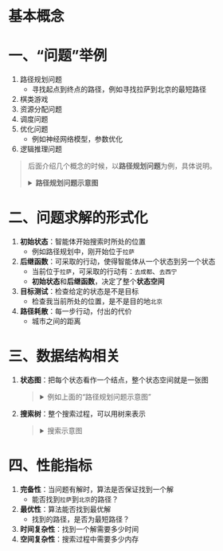 # 基本概念

# 一、“问题”举例

1. 路径规划问题
    - 寻找起点到终点的路径，例如寻找拉萨到北京的最短路径
2. 棋类游戏
3. 资源分配问题
4. 调度问题
5. 优化问题
    - 例如神经网络模型，参数优化
6. 逻辑推理问题

> 后面介绍几个概念的时候，以**路径规划问题**为例，具体说明。
> <details>
> <summary><b>路径规划问题示意图</b></summary>
>
> ![graph](pngs/graph.png)
>
> </details>

# 二、问题求解的形式化

1. **初始状态**：智能体开始搜索时所处的位置
    - 例如路径规划中，刚开始位于`拉萨`
2. **后继函数**：可采取的行动，使得智能体从一个状态到另一个状态
    - 当前位于`拉萨`，可采取的行动有：`去成都`、`去西宁`
    - **初始状态**和**后继函数**，决定了整个**状态空间**
3. **目标测试**：检查给定的状态是不是目标
    - 检查我当前所处的位置，是不是目的地`北京`
4. **路径耗散**：每一步行动，付出的代价
    - 城市之间的距离

# 三、数据结构相关

1. **状态图**：把每个状态看作一个结点，整个状态空间就是一张图
    > <details>
    > <summary>例如上面的“路径规划问题示意图”</summary>
    >
    > ![graph](pngs/graph.png)
    >
    > </details>

2. **搜索树**：整个搜索过程，可以用树来表示
    > <details>
    > <summary>搜索示意图</summary>
    >
    > ![tree](pngs/tree.png)
    >
    > </details>

# 四、性能指标

1. **完备性**：当问题有解时，算法是否保证找到一个解
    - 能否找到`拉萨`到`北京`的路径？
2. **最优性**：算法能否找到最优解
    - 找到的路径，是否为最短路径？
3. **时间复杂性**：找到一个解需要多少时间
4. **空间复杂性**：搜索过程中需要多少内存